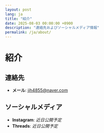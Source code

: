 ```yaml
---
layout: post
lang: ja
title: "紹介"
date: 2025-08-03 00:00:00 +0900
description: "連絡先およびソーシャルメディア情報"
permalink: /ja/about/
---
```


# 紹介

## 連絡先
- **メール**: jih4855@naver.com

## ソーシャルメディア
- **Instagram**: *近日公開予定*
- **Threads**: *近日公開予定*
